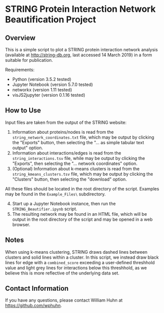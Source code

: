 # STRING Protein Interaction Network Beautification Project #

## Overview ##

This is a simple script to plot a STRING protein interaction network analysis
(available at <http://string-db.org>, last accessed 14 March 2019) in a form
suitable for publication.

Requirements:

- Python (version 3.5.2 tested)
- Jupyter Notebook (version 5.7.0 tested)
- networkx (version 1.11 tested)
- visJS2jupyter (version 0.1.16 tested)

## How to Use ##

Input files are taken from the output of the STRING website:

1) Information about proteins/nodes is read from the
   `string_network_coordinates.txt` file, which may be output by clicking the
   "Exports" button, then selecting the "... as simple tabular text output"
   option.
2) Information about interactions/edges is read from the
   `string_interactions.tsv` file, while may be output by clicking the
   "Exports", then selecting the "... network coordinates" option.
3) (Optional) Information about k-means clusters is read from the
   `string_kmeans_clusters.tsv` file, which may be output by clicking the
   "Clusters" button, then selecting the "download" option.

All these files should be located in the root directory of the script.  Examples
may be found in the `Example_Files\` subdirectory.

4) Start up a Jupyter Notebook instance, then run the `STRING_Beautifier.ipynb`
   script.
5) The resulting network may be found in an HTML file, which will be output in
   the root directory of the script and may be opened in a web browser.

## Notes ##

When using k-means clustering, STRING draws dashed lines between clusters and
solid lines within a cluster.  In this script, we instead draw black lines
for edge with a `combined_score` exceeding a user-defined threshhold value and
light grey lines for interactions below this threshhold, as we believe this is
more reflective of the underlying data set.

## Contact Information ##

If you have any questions, please contact William Huhn at
<https://github.com/wphuhn>.
